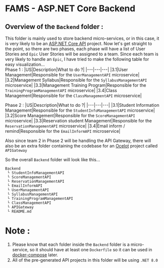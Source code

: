 # FAMS - ASP.NET Core Backend

## Overview of the `Backend` folder :

This folder is mainly used to store backend micro-services, or in this case, it is very likely to be an [ASP.NET Core API](https://learn.microsoft.com/en-us/aspnet/core/tutorials/first-web-api?view=aspnetcore-8.0&tabs=visual-studio) project.
Now let's get straight to the point, so there are two phases, each phase will have a list of User Stories and `Epic` User Stories will be assigned to a team. Since each team is very likely to handle an `Epic`, I have tried to make the following table for easy visualization...
<br>
Phase 1 :
|US|Description|What to do ?|
|---|---|---|
|3.1|User Management|Responsible for the `UserManagementAPI` microservice|
|3.2|Management Syllabus|Responsible for the `SyllabusManagementAPI` microservice|
|3.3|Management Training Program|Responsible for the `TrainingProgramManagementAPI` microservice|
|3.4|Class Management|Responsible for the `ClassManagementAPI` microservice|

Phase 2 :
|US|Description|What to do ?|
|---|---|---|
|3.1|Student Information Management|Responsible for the `StudentInfoManagementAPI` microservice|
|3.2|Score Management|Responsible for the `ScoreManagementAPI` microservice|
|3.3|Reservation student Management|Responsible for the `ReservationManagementAPI` microservice|
|3.4|Email inform / remind|Responsible for the `EmailInformAPI` microservice|

Also since team 2 in Phase 2 will be handling the API Gateway, there will also be an extra folder containing the codebase for an [Ocelot](https://learn.microsoft.com/en-us/dotnet/architecture/microservices/multi-container-microservice-net-applications/implement-api-gateways-with-ocelot) project called `APIGateway`

So the overall `Backend` folder will look like this...

```
Backend
 └ StudentInfoManagementAPI
 └ ScoreManagementAPI
 └ ReservationManagementAPI
 └ EmailInformAPI
 └ UserManagementAPI
 └ SyllabusManagementAPI
 └ TrainingProgramManagementAPI
 └ ClassManagementAPI
 └ APIGateway
 └ README.md
```

# Note :

1. Please know that each folder inside the `Backend` folder is a micro-service, so it should have at least one `Dockerfile` so it can be used in [docker-compose](https://docs.docker.com/compose/) later.
2. All of the pre-generated API projects in this folder will be using `.NET 8.0`
